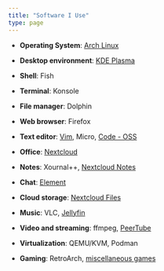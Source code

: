 ```yaml
---
title: "Software I Use"
type: page
---
```



- **Operating System**: [Arch Linux](/posts/i-btw-use-arch)

- **Desktop environment**: [KDE Plasma](https://www.dedoimedo.com/computers/plasma-desktop-awesome.html)

- **Shell**: Fish

- **Terminal**: Konsole

- **File manager**: Dolphin

- **Web browser**: Firefox

- **Text editor**: [Vim](https://git.exozy.me/Ta180m/dotfiles/src/branch/main/.vimrc), Micro, [Code - OSS](https://stackoverflow.com/questions/53867739/differences-between-code-oss-and-visual-studio-code)

- **Office**: [Nextcloud](https://cloud.exozy.me)

- **Notes**: Xournal++, [Nextcloud Notes](https://cloud.exozy.me/apps/notes/)

- **Chat**: [Element](https://cloud.exozy.me/apps/riotchat/)

- **Cloud storage**: [Nextcloud Files](https://cloud.exozy.me/apps/files/)

- **Music**: VLC, [Jellyfin](https://media.exozy.me/)

- **Video and streaming**: ffmpeg, [PeerTube](https://tube.exozy.me/)

- **Virtualization**: QEMU/KVM, Podman

- **Gaming**: RetroArch, [miscellaneous games](../games)
